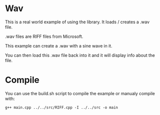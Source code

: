 # Wav
This is a real world example of using the library.  It loads / creates a .wav file.

.wav files are RIFF files from Microsoft.

This example can create a .wav with a sine wave in it.

You can then load this .wav file back into it and it will display info about the file.


# Compile
You can use the build.sh script to compile the example or manualy compile with:

```
g++ main.cpp ../../src/RIFF.cpp -I ../../src -o main
```
